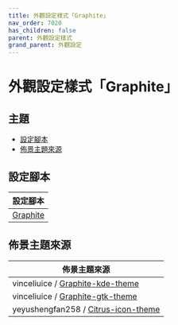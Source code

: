 ```yaml
---
title: 外觀設定樣式「Graphite」
nav_order: 7020
has_children: false
parent: 外觀設定樣式
grand_parent: 外觀設定
---
```



# 外觀設定樣式「Graphite」




## 主題

* [設定腳本](#設定腳本)
* [佈景主題來源](#佈景主題來源)




## 設定腳本

| 設定腳本 |
| ------- |
| [Graphite](https://github.com/samwhelp/lingmo-adjustment/tree/main/prototype/main/style-config/switch/Graphite) |




## 佈景主題來源

| 佈景主題來源 |
| ---------- |
| vinceliuice / [Graphite-kde-theme](https://github.com/vinceliuice/Graphite-kde-theme) |
| vinceliuice / [Graphite-gtk-theme](https://github.com/vinceliuice/Graphite-gtk-theme) |
| yeyushengfan258 / [Citrus-icon-theme](https://github.com/yeyushengfan258/Citrus-icon-theme) |
